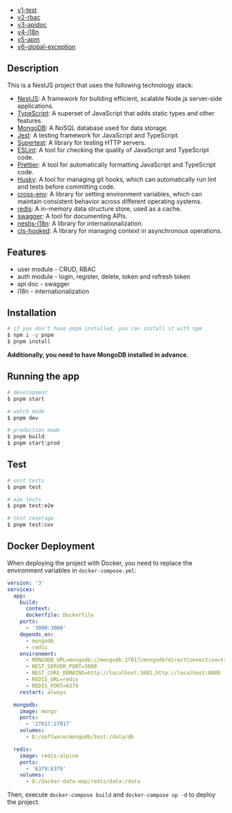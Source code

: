 - [v1-test](https://github.com/woai3c/nestjs-demo/tree/v1-test)
- [v2-rbac](https://github.com/woai3c/nestjs-demo/tree/v2-rbac)
- [v3-apidoc](https://github.com/woai3c/nestjs-demo/tree/v3-apidoc)
- [v4-i18n](https://github.com/woai3c/nestjs-demo/tree/v4-i18n)
- [v5-apm](https://github.com/woai3c/nestjs-demo/tree/v5-apm)
- [v6-global-exception](https://github.com/woai3c/nestjs-demo/tree/v6-global-exception)

## Description

This is a NestJS project that uses the following technology stack:

- [NestJS](https://nestjs.com/): A framework for building efficient, scalable Node.js server-side applications.
- [TypeScript](https://www.typescriptlang.org/): A superset of JavaScript that adds static types and other features.
- [MongoDB](https://www.mongodb.com/): A NoSQL database used for data storage.
- [Jest](https://jestjs.io/): A testing framework for JavaScript and TypeScript.
- [Supertest](https://github.com/visionmedia/supertest): A library for testing HTTP servers.
- [ESLint](https://eslint.org/): A tool for checking the quality of JavaScript and TypeScript code.
- [Prettier](https://prettier.io/): A tool for automatically formatting JavaScript and TypeScript code.
- [Husky](https://typicode.github.io/husky/): A tool for managing git hooks, which can automatically run lint and tests before committing code.
- [cross-env](https://github.com/kentcdodds/cross-env): A library for setting environment variables, which can maintain consistent behavior across different operating systems.
- [redis](https://redis.io/): A in-memory data structure store, used as a cache.
- [swagger](https://swagger.io/): A tool for documenting APIs.
- [nestjs-i18n](https://nestjs-i18n.com/): A library for internationalization.
- [cls-hooked](https://github.com/jeff-lewis/cls-hooked): A library for managing context in asynchronous operations.

## Features

- user module - CRUD, RBAC
- auth module - login, register, delete, token and refresh token
- api doc - swagger
- i18n - internationalization

## Installation

```bash
# if you don't have pnpm installed, you can install it with npm
$ npm i -g pnpm
$ pnpm install
```

**Additionally, you need to have MongoDB installed in advance.**

## Running the app

```bash
# development
$ pnpm start

# watch mode
$ pnpm dev

# production mode
$ pnpm build
$ pnpm start:prod
```

## Test

```bash
# unit tests
$ pnpm test

# e2e tests
$ pnpm test:e2e

# test coverage
$ pnpm test:cov
```

## Docker Deployment

When deploying the project with Docker, you need to replace the environment variables in `docker-compose.yml`:

```yml
version: '3'
services:
  app:
    build:
      context: .
      dockerfile: Dockerfile
    ports:
      - '3000:3000'
    depends_on:
      - mongodb
      - redis
    environment:
      - MONGODB_URL=mongodb://mongodb:27017/mongodb?directConnection=true&serverSelectionTimeoutMS=2000&appName=mongosh+2.2.0
      - NEST_SERVER_PORT=3000
      - NEST_CORS_DOMAINS=http://localhost:3001,http://localhost:8080
      - REDIS_URL=redis
      - REDIS_PORT=6379
    restart: always

  mongodb:
    image: mongo
    ports:
      - '27017:27017'
    volumes:
      - D:/software/mongodb/test:/data/db

  redis:
    image: redis:alpine
    ports:
      - '6379:6379'
    volumes:
      - D:/docker-data-map/redis/data:/data
```

Then, execute `docker-compose build` and `docker-compose up -d` to deploy the project.
